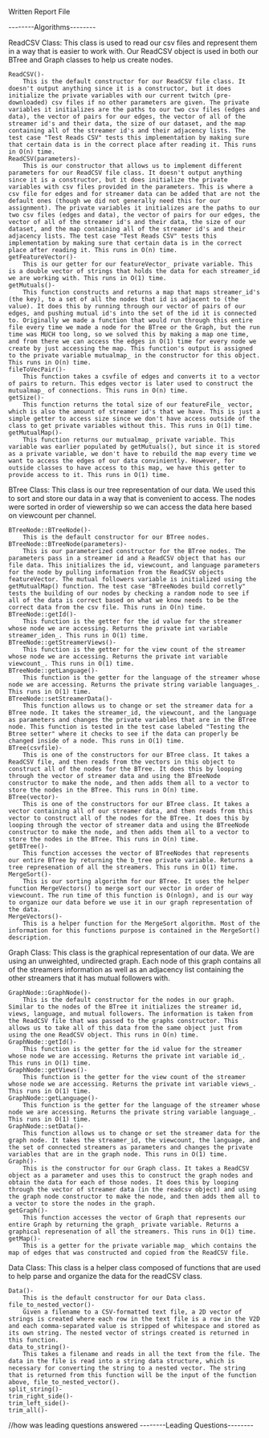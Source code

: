 Written Report File

--------Algorithms--------

ReadCSV Class:
    This class is used to read our csv files and represent them in a way that is easier to work with. Our ReadCSV object is used in both our BTree and Graph classes to help us create nodes.

    ReadCSV()-
        This is the default constructor for our ReadCSV file class. It doesn't output anything since it is a constructor, but it does initialize the private variables with our current twitch (pre-downloaded) csv files if no other parameters are given. The private variables it initializes are the paths to our two csv files (edges and data), the vector of pairs for our edges, the vector of all of the streamer id's and their data, the size of our dataset, and the map containing all of the streamer id's and their adjacency lists. The test case "Test Reads CSV" tests this implementation by making sure that certain data is in the correct place after reading it. This runs in O(n) time.
    ReadCSV(parameters)-
        This is our constructor that allows us to implement different parameters for our ReadCSV file class. It doesn't output anything since it is a constructor, but it does initialize the private variables with csv files provided in the parameters. This is where a csv file for edges and for streamer data can be added that are not the default ones (though we did not generally need this for our assignment). The private variables it initializes are the paths to our two csv files (edges and data), the vector of pairs for our edges, the vector of all of the streamer id's and their data, the size of our dataset, and the map containing all of the streamer id's and their adjacency lists. The test case "Test Reads CSV" tests this implementation by making sure that certain data is in the correct place after reading it. This runs in O(n) time.
    getFeatureVector()-
        This is our getter for our featureVector_ private variable. This is a double vector of strings that holds the data for each streamer_id we are working with. This runs in O(1) time.
    getMutuals()-
        This function constructs and returns a map that maps streamer_id's (the key), to a set of all the nodes that id is adjacent to (the value). It does this by running through our vector of pairs of our edges, and pushing mutual id's into the set of the id it is connected to. Originally we made a function that would run through this entire file every time we made a node for the BTree or the Graph, but the run time was MUCH too long, so we solved this by making a map one time, and from there we can access the edges in O(1) time for every node we create by just accessing the map. This function's output is assigned to the private variable mutualmap_ in the constructor for this object. This runs in O(n) time.
    fileToVecPair()-
        This function takes a csvfile of edges and converts it to a vector of pairs to return. This edges vector is later used to construct the mutualmap_ of connections. This runs in O(n) time.
    getSize()-
        This function returns the total size of our featureFile_ vector, which is also the amount of streamer id's that we have. This is just a simple getter to access size since we don't have access outside of the class to get private variables without this. This runs in O(1) time.
    getMutualMap()-
        This function returns our mutualmap_ private variable. This variable was earlier populated by getMutuals(), but since it is stored as a private variable, we don't have to rebuild the map every time we want to access the edges of our data conviniently. However, for outside classes to have access to this map, we have this getter to provide access to it. This runs in O(1) time.

BTree Class:
    This class is our tree representation of our data. We used this to sort and store our data in a way that is convenient to access. The nodes were sorted in order of viewership so we can access the data here based on viewcount per channel.

    BTreeNode::BTreeNode()-
        This is the default constructor for our BTree nodes.
    BTreeNode::BTreeNode(parameters)-
        This is our parameterized constructor for the BTree nodes. The parameters pass in a streamer id and a ReadCSV object that has our file data. This initializes the id, viewcount, and language parameters for the node by pulling information from the ReadCSV objects featureVector. The mutual followers variable is initialized using the getMutualMap() function. The test case "BTreeNodes build corretly" tests the building of our nodes by checking a random node to see if all of the data is correct based on what we know needs to be the correct data from the csv file. This runs in O(n) time.
    BTreeNode::getId()-
        This function is the getter for the id value for the streamer whose node we are accessing. Returns the private int variable streamer_iden_. This runs in O(1) time.
    BTreeNode::getStreamerViews()-
        This function is the getter for the view count of the streamer whose node we are accessing. Returns the private int variable viewcount_. This runs in O(1) time.
    BTreeNode::getLanguage()-
        This function is the getter for the language of the streamer whose node we are accessing. Returns the private string variable languages_. This runs in O(1) time.
    BTreeNode::setStreamerData()-
        This function allows us to change or set the streamer data for a BTree node. It takes the streamer_id, the viewcount, and the language as parameters and changes the private variables that are in the BTree node. This function is tested in the test case labeled "Testing the Btree setter" where it checks to see if the data can properly be changed inside of a node. This runs in O(1) time.
    BTree(csvfile)-
        This is one of the constructors for our BTree class. It takes a ReadCSV file, and then reads from the vectors in this object to construct all of the nodes for the BTree. It does this by looping through the vector of streamer data and using the BTreeNode constructor to make the node, and then adds them all to a vector to store the nodes in the BTree. This runs in O(n) time.
    BTree(vector)-
        This is one of the constructors for our BTree class. It takes a vector containing all of our streamer data, and then reads from this vector to construct all of the nodes for the BTree. It does this by looping through the vector of streamer data and using the BTreeNode constructor to make the node, and then adds them all to a vector to store the nodes in the BTree. This runs in O(n) time.
    getBTree()-
        This function accesses the vector of BTreeNodes that represents our entire BTree by returning the b_tree private variable. Returns a tree represenation of all the streamers. This runs in O(1) time.
    MergeSort()-
        This is our sorting algorithm for our BTree. It uses the helper function MergeVectors() to merge sort our vector in order of viewcount. The run time of this function is O(nlogn), and is our way to organize our data before we use it in our graph representation of the data. 
    MergeVectors()-
        This is a helper function for the MergeSort algorithm. Most of the information for this functions purpose is contained in the MergeSort() description.

Graph Class:
    This class is the graphical representation of our data. We are using an unweighted, undirected graph. Each node of this graph contains all of the streamers information as well as an adjacency list containing the other streamers that it has mutual followers with.

    GraphNode::GraphNode()-
        This is the default constructor for the nodes in our graph. Similar to the nodes of the BTree it initializes the streamer id, views, language, and mutual followers. The information is taken from the ReadCSV file that was passed to the graphs constructor. This allows us to take all of this data from the same object just from using the one ReadCSV object. This runs in O(n) time.
    GraphNode::getId()-
        This function is the getter for the id value for the streamer whose node we are accessing. Returns the private int variable id_. This runs in O(1) time.
    GraphNode::getViews()-
        This function is the getter for the view count of the streamer whose node we are accessing. Returns the private int variable views_. This runs in O(1) time.
    GraphNode::getLanguage()-
        This function is the getter for the language of the streamer whose node we are accessing. Returns the private string variable language_. This runs in O(1) time.
    GraphNode::setData()-
        This function allows us to change or set the streamer data for the graph node. It takes the streamer_id, the viewcount, the language, and the set of connected streamers as parameters and changes the private variables that are in the graph node. This runs in O(1) time.
    Graph()-
        This is the constructor for our Graph class. It takes a ReadCSV object as a parameter and uses this to construct the graph nodes and obtain the data for each of those nodes. It does this by looping through the vector of streamer data (in the readcsv object) and using the graph node constructor to make the node, and then adds them all to a vector to store the nodes in the graph.
    getGraph()-
        This function accesses the vector of Graph that represents our entire Graph by returning the graph_ private variable. Returns a graphical represenation of all the streamers. This runs in O(1) time.
    getMap()-
        This is a getter for the private variable map_ which contains the map of edges that was constructed and copied from the ReadCSV file.

Data Class:
    This class is a helper class composed of functions that are used to help parse and organize the data for the readCSV class. 

    Data()- 
        This is the default constructor for our Data class. 
    file_to_nested_vector()- 
        Given a filename to a CSV-formatted text file, a 2D vector of strings is created where each row in the text file is a row in the V2D and each comma-separated value is stripped of whitespace and stored as its own string. The nested vector of strings created is returned in this function.
    data_to_string()-
        This takes a filename and reads in all the text from the file. The data in the file is read into a string data structure, which is necessary for converting the string to a nested vector. The string that is returned from this function will be the input of the function above, file_to_nested_vector().
    split_string()-
    trim_right_side()-
    trim_left_side()-
    trim_all()-


//how was leading questions answered
--------Leading Questions--------